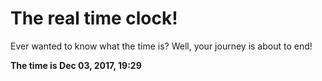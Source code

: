 # The real time clock!

Ever wanted to know what the time is? Well, your journey is about to end!

**The time is Dec 03, 2017, 19:29**